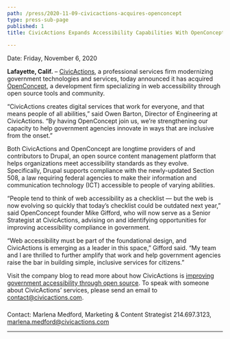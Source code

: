 ```yaml
---
path: /press/2020-11-09-civicactions-acquires-openconcept
type: press-sub-page
published: 1
title: CivicActions Expands Accessibility Capabilities With OpenConcept
 
---
```

Date: Friday, November 6, 2020

**Lafayette, Calif.** – [CivicActions](https://civicactions.com/), a professional services firm modernizing government technologies and services, today announced it has acquired [OpenConcept](https://openconcept.ca/drupal), a development firm specializing in web accessibility through open source tools and community. 

“CivicActions creates digital services that work for everyone, and that means people of all abilities,” said Owen Barton, Director of Engineering at CivicActions. “By having OpenConcept join us, we’re strengthening our capacity to help government agencies innovate in ways that are inclusive from the onset.”

Both CivicActions and OpenConcept are longtime providers of and contributors to Drupal, an open source content management platform that helps organizations meet accessibility standards as they evolve. Specifically, Drupal supports compliance with the newly-updated Section 508, a law requiring federal agencies to make their information and communication technology (ICT) accessible to people of varying abilities. 

“People tend to think of web accessibility as a checklist — but the web is now evolving so quickly that today’s checklist could be outdated next year,” said OpenConcept founder Mike Gifford, who will now serve as a Senior Strategist at CivicActions, advising on and identifying opportunities for improving accessibility compliance in government. 

 “Web accessibility must be part of the foundational design, and CivicActions is emerging as a leader in this space,” Gifford said. “My team and I are thrilled to further amplify that work and help government agencies raise the bar in building simple, inclusive services for citizens.” 

Visit the company blog to read more about how CivicActions is [improving government accessibility through open source](https://medium.com/civicactions/4-ways-to-improve-government-accessibility-through-open-source-8e20fabc7281). To speak with someone about CivicActions’ services, please send an email to [contact@civicactions.com](mailto:contact@civicactions.com). 

###

Contact: Marlena Medford, Marketing & Content Strategist
214.697.3123, marlena.medford@civicactions.com

-----------------------------------

